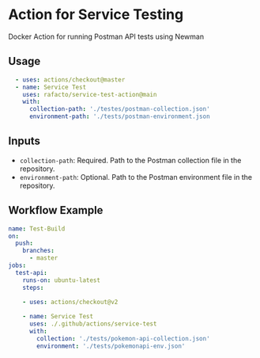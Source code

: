 # Action for Service Testing
Docker Action for running Postman API tests using Newman

## Usage
```yaml
  - uses: actions/checkout@master
  - name: Service Test
    uses: rafacto/service-test-action@main
    with:
      collection-path: './testes/postman-collection.json'
      environment-path: './tests/postman-environment.json
```

## Inputs
* `collection-path`: Required. Path to the Postman collection file in the repository.
* `environment-path`: Optional. Path to the Postman environment file in the repository.

## Workflow Example
```yaml
name: Test-Build
on:
  push:
    branches:
      - master
jobs:
  test-api:
    runs-on: ubuntu-latest
    steps:

    - uses: actions/checkout@v2
    
    - name: Service Test
      uses: ./.github/actions/service-test
      with:
        collection: './tests/pokemon-api-collection.json'
        environment: './tests/pokemonapi-env.json'
```        
